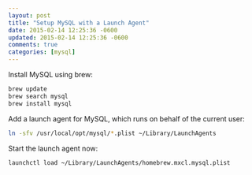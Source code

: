 ```yaml
---
layout: post
title: "Setup MySQL with a Launch Agent"
date: 2015-02-14 12:25:36 -0600
updated: 2015-02-14 12:25:36 -0600
comments: true
categories: [mysql]
---
```


Install MySQL using brew:

``` bash
brew update
brew search mysql
brew install mysql
```

Add a launch agent for MySQL, which runs on behalf of the current user:

``` bash
ln -sfv /usr/local/opt/mysql/*.plist ~/Library/LaunchAgents
```

Start the launch agent now:

``` bash
launchctl load ~/Library/LaunchAgents/homebrew.mxcl.mysql.plist
```
